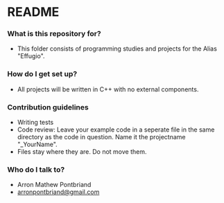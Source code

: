 # README #


### What is this repository for? ###

* This folder consists of programming studies and projects for the Alias "Effugio". 

### How do I get set up? ###

* All projects will be written in C++ with no external components.

### Contribution guidelines ###

* Writing tests
* Code review: Leave your example code in a seperate file in the same directory as the code in question. Name it the projectname "_YourName".
* Files stay where they are. Do not move them. 

### Who do I talk to? ###

* Arron Mathew Pontbriand
* arronpontbriand@gmail.com